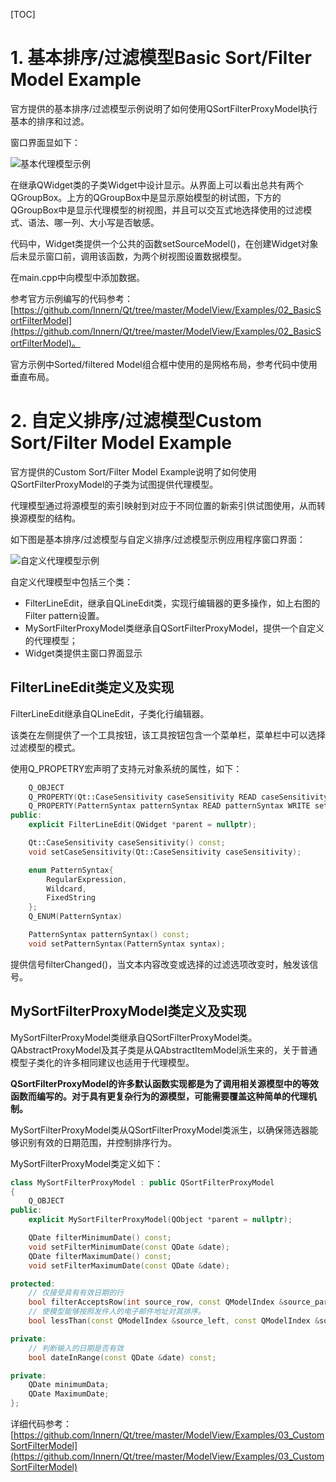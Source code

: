 [TOC]

# 1. 基本排序/过滤模型Basic Sort/Filter Model Example
官方提供的基本排序/过滤模型示例说明了如何使用QSortFilterProxyModel执行基本的排序和过滤。

窗口界面显如下：

![基本代理模型示例](https://gitee.com/Innern/typroa-pictures/raw/master/img/基本代理模型示例.png)


在继承QWidget类的子类Widget中设计显示。从界面上可以看出总共有两个QGroupBox。上方的QGroupBox中是显示原始模型的树试图，下方的QGroupBox中是显示代理模型的树视图，并且可以交互式地选择使用的过滤模式、语法、哪一列、大小写是否敏感。

代码中，Widget类提供一个公共的函数setSourceModel()，在创建Widget对象后未显示窗口前，调用该函数，为两个树视图设置数据模型。

在main.cpp中向模型中添加数据。

参考官方示例编写的代码参考：[https://github.com/Innern/Qt/tree/master/ModelView/Examples/02_BasicSortFilterModel](https://github.com/Innern/Qt/tree/master/ModelView/Examples/02_BasicSortFilterModel)。

官方示例中Sorted/filtered Model组合框中使用的是网格布局，参考代码中使用垂直布局。

# 2. 自定义排序/过滤模型Custom Sort/Filter Model Example
官方提供的Custom Sort/Filter Model Example说明了如何使用QSortFilterProxyModel的子类为试图提供代理模型。

代理模型通过将源模型的索引映射到对应于不同位置的新索引供试图使用，从而转换源模型的结构。

如下图是基本排序/过滤模型与自定义排序/过滤模型示例应用程序窗口界面：

![自定义代理模型示例](https://gitee.com/Innern/typroa-pictures/raw/master/img/自定义代理模型示例.png)


自定义代理模型中包括三个类：

* FilterLineEdit，继承自QLineEdit类，实现行编辑器的更多操作，如上右图的Filter pattern设置。
* MySortFilterProxyModel类继承自QSortFilterProxyModel，提供一个自定义的代理模型；
* Widget类提供主窗口界面显示

## FilterLineEdit类定义及实现

FilterLineEdit继承自QLineEdit，子类化行编辑器。

该类在左侧提供了一个工具按钮，该工具按钮包含一个菜单栏，菜单栏中可以选择过滤模型的模式。

使用Q_PROPETRY宏声明了支持元对象系统的属性，如下：

```c++
    Q_OBJECT
    Q_PROPERTY(Qt::CaseSensitivity caseSensitivity READ caseSensitivity WRITE setCaseSensitivity)
    Q_PROPERTY(PatternSyntax patternSyntax READ patternSyntax WRITE setPatternSyntax)
public:
    explicit FilterLineEdit(QWidget *parent = nullptr);

    Qt::CaseSensitivity caseSensitivity() const;
    void setCaseSensitivity(Qt::CaseSensitivity caseSensitivity);

    enum PatternSyntax{
        RegularExpression,
        Wildcard,
        FixedString
    };
    Q_ENUM(PatternSyntax)

    PatternSyntax patternSyntax() const;
    void setPatternSyntax(PatternSyntax syntax);
```
提供信号filterChanged()，当文本内容改变或选择的过滤选项改变时，触发该信号。

## MySortFilterProxyModel类定义及实现

MySortFilterProxyModel类继承自QSortFilterProxyModel类。QAbstractProxyModel及其子类是从QAbstractItemModel派生来的，关于普通模型子类化的许多相同建议也适用于代理模型。

**QSortFilterProxyModel的许多默认函数实现都是为了调用相关源模型中的等效函数而编写的。对于具有更复杂行为的源模型，可能需要覆盖这种简单的代理机制。**

MySortFilterProxyModel类从QSortFilterProxyModel类派生，以确保筛选器能够识别有效的日期范围，并控制排序行为。

MySortFilterProxyModel类定义如下：

```c++
class MySortFilterProxyModel : public QSortFilterProxyModel
{
    Q_OBJECT
public:
    explicit MySortFilterProxyModel(QObject *parent = nullptr);

    QDate filterMinimumDate() const;
    void setFilterMinimumDate(const QDate &date);
    QDate filterMaximumDate() const;
    void setFilterMaximumDate(const QDate &date);

protected:
    // 仅接受具有有效日期的行
    bool filterAcceptsRow(int source_row, const QModelIndex &source_parent) const override;
    // 使模型能够按照发件人的电子邮件地址对其排序。
    bool lessThan(const QModelIndex &source_left, const QModelIndex &source_right) const override;

private:
    // 判断输入的日期是否有效
    bool dateInRange(const QDate &date) const;

private:
    QDate minimumData;
    QDate MaximumDate;
};
```

详细代码参考：[https://github.com/Innern/Qt/tree/master/ModelView/Examples/03_CustomSortFilterModel](https://github.com/Innern/Qt/tree/master/ModelView/Examples/03_CustomSortFilterModel)

